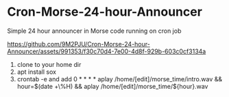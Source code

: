 # Cron-Morse-24-hour-Announcer
Simple 24 hour announcer in Morse code running on cron job



https://github.com/9M2PJU/Cron-Morse-24-hour-Announcer/assets/991353/f30c70d4-7e00-4d8f-929b-603c0cf3134a



1. clone to your home dir
2. apt install sox
3. crontab -e and add 0 * * * * aplay /home/[edit]/morse_time/intro.wav && hour=$(date +\%H) && aplay /home/[edit]/morse_time/${hour}.wav


